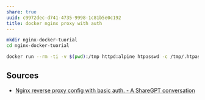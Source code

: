 ```yaml
---
share: true
uuid: c9972dec-d741-4735-9998-1c81b5e0c192
title: docker nginx proxy with auth
---
```

``` bash
mkdir nginx-docker-tuorial 
cd nginx-docker-tuorial

docker run --rm -ti -v $(pwd):/tmp httpd:alpine htpasswd -c /tmp/.htpasswd umbrel
```

## Sources

* [Nginx reverse proxy config with basic auth. - A ShareGPT conversation](https://sharegpt.com/c/p6BdL0D)